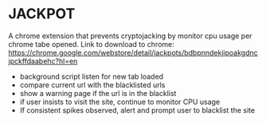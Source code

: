 # JACKPOT
A chrome extension that prevents cryptojacking by monitor cpu usage per chrome tabe opened.
Link to download to chrome: https://chrome.google.com/webstore/detail/jackpots/bdbpnndekjipoakgdncjpckffdaabehc?hl=en
- background script listen for new tab loaded
- compare current url with the blacklisted urls
- show a warning page if the url is in the blacklist
- if user insists to visit the site, continue to monitor CPU usage
- If consistent spikes observed, alert and prompt user to blacklist the site
